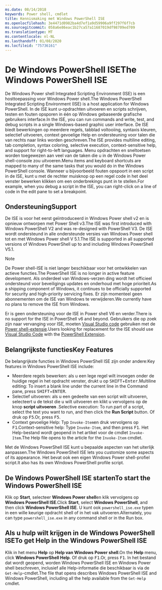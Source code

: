 ```yaml
---
ms.date: 08/14/2018
keywords: Power shell, cmdlet
title: Kennismaking met Windows PowerShell ISE
ms.openlocfilehash: 3e4471d0982ba4d7ef1a9d59906a9ff297f6f7cb
ms.sourcegitcommit: 058a6e86eac1b27ca57a11687019df98709ed709
ms.translationtype: MT
ms.contentlocale: nl-NL
ms.lasthandoff: 01/08/2020
ms.locfileid: "75736161"
---
```

# <a name="the-windows-powershell-ise"></a><span data-ttu-id="f4a76-103">De Windows PowerShell ISE</span><span class="sxs-lookup"><span data-stu-id="f4a76-103">The Windows PowerShell ISE</span></span>

<span data-ttu-id="f4a76-104">De Windows Power shell Integrated Scripting Environment (ISE) is een hosttoepassing voor Windows Power shell.</span><span class="sxs-lookup"><span data-stu-id="f4a76-104">The Windows PowerShell Integrated Scripting Environment (ISE) is a host application for Windows PowerShell.</span></span> <span data-ttu-id="f4a76-105">In de ISE kunt u-opdrachten uitvoeren en scripts schrijven, testen en fouten opsporen in één op Windows gebaseerde grafische gebruikers interface.</span><span class="sxs-lookup"><span data-stu-id="f4a76-105">In the ISE, you can run commands and write, test, and debug scripts in a single Windows-based graphic user interface.</span></span> <span data-ttu-id="f4a76-106">De ISE biedt bewerkingen op meerdere regels, tabblad voltooiing, syntaxis kleuren, selectief uitvoeren, context gevoelige Help en ondersteuning voor talen die van rechts naar links worden geschreven.</span><span class="sxs-lookup"><span data-stu-id="f4a76-106">The ISE provides multiline editing, tab completion, syntax coloring, selective execution, context-sensitive help, and support for right-to-left languages.</span></span> <span data-ttu-id="f4a76-107">Menu opdrachten en sneltoetsen worden toegewezen aan veel van de taken die u in de Windows Power shell-console zou uitvoeren.</span><span class="sxs-lookup"><span data-stu-id="f4a76-107">Menu items and keyboard shortcuts are mapped to many of the same tasks that you would do in the Windows PowerShell console.</span></span> <span data-ttu-id="f4a76-108">Wanneer u bijvoorbeeld fouten opspoort in een script in de ISE, kunt u met de rechter muisknop op een regel code in het deel venster bewerken klikken om een onderbrekings punt in te stellen.</span><span class="sxs-lookup"><span data-stu-id="f4a76-108">For example, when you debug a script in the ISE, you can right-click on a line of code in the edit pane to set a breakpoint.</span></span>

## <a name="support"></a><span data-ttu-id="f4a76-109">Ondersteuning</span><span class="sxs-lookup"><span data-stu-id="f4a76-109">Support</span></span>

<span data-ttu-id="f4a76-110">De ISE is voor het eerst geïntroduceerd in Windows Power shell v2 en is opnieuw ontworpen met Power Shell v3.</span><span class="sxs-lookup"><span data-stu-id="f4a76-110">The ISE was first introduced with Windows PowerShell V2 and was re-designed with PowerShell V3.</span></span> <span data-ttu-id="f4a76-111">De ISE wordt ondersteund in alle ondersteunde versies van Windows Power shell tot en met Windows Power shell V 5.1.</span><span class="sxs-lookup"><span data-stu-id="f4a76-111">The ISE is supported in all supported versions of Windows PowerShell up to and including Windows PowerShell V5.1.</span></span>

> [!NOTE]
> <span data-ttu-id="f4a76-112">De Power shell-ISE is niet langer beschikbaar voor het ontwikkelen van actieve functies.</span><span class="sxs-lookup"><span data-stu-id="f4a76-112">The PowerShell ISE is no longer in active feature development.</span></span> <span data-ttu-id="f4a76-113">Als onderdeel van Windows-verzen ding wordt het officieel ondersteund voor beveiligings updates en onderhoud met hoge prioriteit.</span><span class="sxs-lookup"><span data-stu-id="f4a76-113">As a shipping component of Windows, it continues to be officially supported for security and high-priority servicing fixes.</span></span>
> <span data-ttu-id="f4a76-114">Er zijn momenteel geen abonnementen om de ISE van Windows te verwijderen.</span><span class="sxs-lookup"><span data-stu-id="f4a76-114">We currently have no plans to remove the ISE from Windows.</span></span>
>
> <span data-ttu-id="f4a76-115">Er is geen ondersteuning voor de ISE in Power shell V6 en verder.</span><span class="sxs-lookup"><span data-stu-id="f4a76-115">There is no support for the ISE in PowerShell v6 and beyond.</span></span> <span data-ttu-id="f4a76-116">Gebruikers die op zoek zijn naar vervanging voor ISE, moeten [Visual Studio code](https://code.visualstudio.com/) gebruiken met de [Power shell-extensie](https://marketplace.visualstudio.com/items?itemName=ms-vscode.PowerShell).</span><span class="sxs-lookup"><span data-stu-id="f4a76-116">Users looking for replacement for the ISE should use [Visual Studio Code](https://code.visualstudio.com/) with the [PowerShell Extension](https://marketplace.visualstudio.com/items?itemName=ms-vscode.PowerShell).</span></span>

## <a name="key-features"></a><span data-ttu-id="f4a76-117">Belangrijkste functies</span><span class="sxs-lookup"><span data-stu-id="f4a76-117">Key Features</span></span>

<span data-ttu-id="f4a76-118">De belangrijkste functies in Windows PowerShell ISE zijn onder andere:</span><span class="sxs-lookup"><span data-stu-id="f4a76-118">Key features in Windows PowerShell ISE include:</span></span>

- <span data-ttu-id="f4a76-119">Meerdere regels bewerken: als u een lege regel wilt invoegen onder de huidige regel in het opdracht venster, drukt u op <kbd>SHIFT</kbd>+<kbd>Enter</kbd>.</span><span class="sxs-lookup"><span data-stu-id="f4a76-119">Multiline editing: To insert a blank line under the current line in the Command pane, press <kbd>SHIFT</kbd>+<kbd>ENTER</kbd>.</span></span>
- <span data-ttu-id="f4a76-120">Selectief uitvoeren: als u een gedeelte van een script wilt uitvoeren, selecteert u de tekst die u wilt uitvoeren en klikt u vervolgens op de knop **script uitvoeren** .</span><span class="sxs-lookup"><span data-stu-id="f4a76-120">Selective execution: To run part of a script, select the text you want to run, and then click the **Run Script** button.</span></span> <span data-ttu-id="f4a76-121">Of druk op <kbd>F5</kbd>.</span><span class="sxs-lookup"><span data-stu-id="f4a76-121">Or, press <kbd>F5</kbd>.</span></span>
- <span data-ttu-id="f4a76-122">Context gevoelige Help: Typ `Invoke-Item`en druk vervolgens op <kbd>F1</kbd>.</span><span class="sxs-lookup"><span data-stu-id="f4a76-122">Context-sensitive help: Type `Invoke-Item`, and then press <kbd>F1</kbd>.</span></span> <span data-ttu-id="f4a76-123">Het Help-bestand wordt geopend in het artikel voor de cmdlet `Invoke-Item`.</span><span class="sxs-lookup"><span data-stu-id="f4a76-123">The Help file opens to the article for the `Invoke-Item` cmdlet.</span></span>

<span data-ttu-id="f4a76-124">Met de Windows PowerShell ISE kunt u bepaalde aspecten van het uiterlijk aanpassen.</span><span class="sxs-lookup"><span data-stu-id="f4a76-124">The Windows PowerShell ISE lets you customize some aspects of its appearance.</span></span> <span data-ttu-id="f4a76-125">Het bevat ook een eigen Windows Power shell-profiel script.</span><span class="sxs-lookup"><span data-stu-id="f4a76-125">It also has its own Windows PowerShell profile script.</span></span>

## <a name="to-start-the-windows-powershell-ise"></a><span data-ttu-id="f4a76-126">De Windows PowerShell ISE starten</span><span class="sxs-lookup"><span data-stu-id="f4a76-126">To start the Windows PowerShell ISE</span></span>

<span data-ttu-id="f4a76-127">Klik op **Start**, selecteer **Windows Power shell**en klik vervolgens op **Windows PowerShell ISE**.</span><span class="sxs-lookup"><span data-stu-id="f4a76-127">Click **Start**, select **Windows PowerShell**, and then click **Windows PowerShell ISE**.</span></span>
<span data-ttu-id="f4a76-128">U kunt ook `powershell_ise.exe` typen in een wille keurige opdracht shell of in het vak uitvoeren.</span><span class="sxs-lookup"><span data-stu-id="f4a76-128">Alternately, you can type `powershell_ise.exe` in any command shell or in the Run box.</span></span>

## <a name="to-get-help-in-the-windows-powershell-ise"></a><span data-ttu-id="f4a76-129">Als u hulp wilt krijgen in de Windows PowerShell ISE</span><span class="sxs-lookup"><span data-stu-id="f4a76-129">To get Help in the Windows PowerShell ISE</span></span>

<span data-ttu-id="f4a76-130">Klik in het menu **Help** op **Help van Windows Power shell**.</span><span class="sxs-lookup"><span data-stu-id="f4a76-130">On the **Help** menu, click **Windows PowerShell Help**.</span></span> <span data-ttu-id="f4a76-131">Of druk op <kbd>F1</kbd>.</span><span class="sxs-lookup"><span data-stu-id="f4a76-131">Or, press <kbd>F1</kbd>.</span></span> <span data-ttu-id="f4a76-132">In het bestand dat wordt geopend, worden Windows PowerShell ISE en Windows Power shell beschreven, inclusief alle Help-informatie die beschikbaar is via de `Get-Help`-cmdlet.</span><span class="sxs-lookup"><span data-stu-id="f4a76-132">The file that opens describes Windows PowerShell ISE and Windows PowerShell, including all the help available from the `Get-Help` cmdlet.</span></span>
